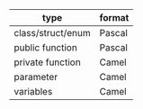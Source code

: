 | type              | format |
| ----------------- | ------ |
| class/struct/enum | Pascal |
| public function   | Pascal |
| private function  | Camel  |
| parameter         | Camel  |
| variables         | Camel  |